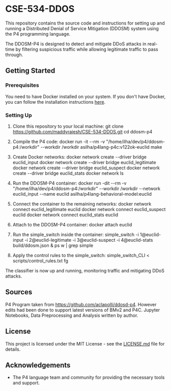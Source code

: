 # CSE-534-DDOS

This repository contains the source code and instructions for setting up and running a Distributed Denial of Service Mitigation (DDOSM) system using the P4 programming language.

The DDOSM-P4 is designed to detect and mitigate DDoS attacks in real-time by filtering suspicious traffic while allowing legitimate traffic to pass through.

## Getting Started

### Prerequisites

You need to have Docker installed on your system. If you don't have Docker, you can follow the installation instructions [here](https://docs.docker.com/engine/install/).

### Setting Up

1. Clone this repository to your local machine:
git clone https://github.com/maddyrajesh/CSE-534-DDOS.git
cd ddosm-p4

2. Compile the P4 code:
docker run -it --rm -v "/home/ilha/dev/p4/ddosm-p4:/workdir" --workdir /workdir asilha/p4lang-p4c:v122ok-euclid make

3. Create Docker networks:
docker network create --driver bridge euclid_input
docker network create --driver bridge euclid_legitimate
docker network create --driver bridge euclid_suspect
docker network create --driver bridge euclid_stats
docker network ls

4. Run the DDOSM-P4 container:
docker run -dit --rm -v "/home/ilha/dev/p4/ddosm-p4:/workdir" --workdir /workdir --network euclid_input --name euclid asilha/p4lang-behavioral-model:euclid

5. Connect the container to the remaining networks:
docker network connect euclid_legitimate euclid
docker network connect euclid_suspect euclid
docker network connect euclid_stats euclid


6. Attach to the DDOSM-P4 container:
docker attach euclid

7. Run the simple_switch inside the container:
simple_switch -i 1@euclid-input -i 2@euclid-legitimate -i 3@euclid-suspect -i 4@euclid-stats build/ddosm.json &
ps w | grep simple


8. Apply the control rules to the simple_switch:
simple_switch_CLI < scripts/control_rules.txt
fg


The classifier is now up and running, monitoring traffic and mitigating DDoS attacks.

## Sources

P4 Program taken from https://github.com/aclapolli/ddosd-p4. However edits had been done to support latest versions of BMv2 and P4C.
Jupyter Notebooks, Data Preprocessing and Analysis written by author.

## License

This project is licensed under the MIT License - see the [LICENSE.md](LICENSE.md) file for details.

## Acknowledgements

* The P4 language team and community for providing the necessary tools and support.

